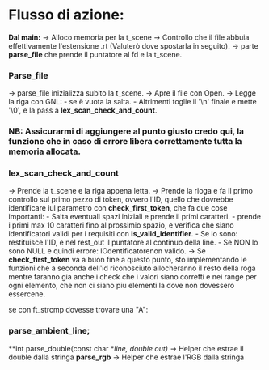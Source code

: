# Flusso di azione:

**Dal main:**
-> Alloco memoria per la t_scene
-> Controllo che il file abbuia effettivamente l'estensione .rt (Valuterò dove spostarla in seguito).
-> parte **parse_file** che prende il puntatore al fd e la t_scene.

### Parse_file
-> parse_file inizializza subito la t_scene.
-> Apre il file con Open.
-> Legge la riga con GNL:
    - se è vuota la salta.
    - Altrimenti toglie il '\n' finale e mette '\0', e la pass a **lex_scan_check_and_count**.  

### NB: Assicurarmi di aggiungere al punto giusto credo qui, la funzione che in caso di errore libera correttamente tutta la memoria allocata.

### lex_scan_check_and_count

-> Prende la t_scene e la riga appena letta.
-> Prende la rioga e fa il primo controllo sul primo pezzo di token, ovvero l'ID, quello che dovrebbe identificare iul parametro con **check_first_token**, che fa due cose importanti:
    - Salta eventuali spazi iniziali e prende il primi caratteri.
    - prende i primi max 10 caratteri fino al prossimio spazio, e verifica che siano identificatori validi per i requisiti con **is_valid_identifier**.
        - Se lo sono: restituisce l'ID, e nel rest_out il puntatore al continuo della line.
        - Se NON lo sono NULL e quindi errore: IOdentificatorenon valido.
-> Se **check_first_token** va a buon fine a questo punto, sto implementando le funzioni che a seconda dell'id riconosciuto allocheranno il resto della roga mentre faranno gia anche i check che i valori siano corretti e nei range per ogni elemento, che non ci siano piu elementi la dove non dovessero essercene.

se con ft_strcmp dovesse trovare una "A":
### parse_ambient_line;

**int	parse_double(const char **line, double *out)**  -> Helper che estrae il double dalla stringa
**parse_rgb** -> Helper che estrae l'RGB dalla stringa